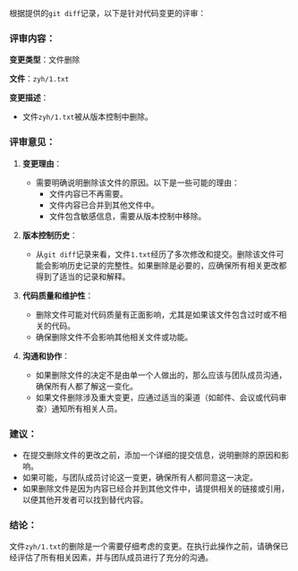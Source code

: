根据提供的`git diff`记录，以下是针对代码变更的评审：

### 评审内容：

**变更类型**：文件删除

**文件**：`zyh/1.txt`

**变更描述**：
- 文件`zyh/1.txt`被从版本控制中删除。

### 评审意见：

1. **变更理由**：
   - 需要明确说明删除该文件的原因。以下是一些可能的理由：
     - 文件内容已不再需要。
     - 文件内容已合并到其他文件中。
     - 文件包含敏感信息，需要从版本控制中移除。

2. **版本控制历史**：
   - 从`git diff`记录来看，文件`1.txt`经历了多次修改和提交。删除该文件可能会影响历史记录的完整性。如果删除是必要的，应确保所有相关更改都得到了适当的记录和解释。

3. **代码质量和维护性**：
   - 删除文件可能对代码质量有正面影响，尤其是如果该文件包含过时或不相关的代码。
   - 确保删除文件不会影响其他相关文件或功能。

4. **沟通和协作**：
   - 如果删除文件的决定不是由单一个人做出的，那么应该与团队成员沟通，确保所有人都了解这一变化。
   - 如果文件删除涉及重大变更，应通过适当的渠道（如邮件、会议或代码审查）通知所有相关人员。

### 建议：

- 在提交删除文件的更改之前，添加一个详细的提交信息，说明删除的原因和影响。
- 如果可能，与团队成员讨论这一变更，确保所有人都同意这一决定。
- 如果删除文件是因为内容已经合并到其他文件中，请提供相关的链接或引用，以便其他开发者可以找到替代内容。

### 结论：

文件`zyh/1.txt`的删除是一个需要仔细考虑的变更。在执行此操作之前，请确保已经评估了所有相关因素，并与团队成员进行了充分的沟通。